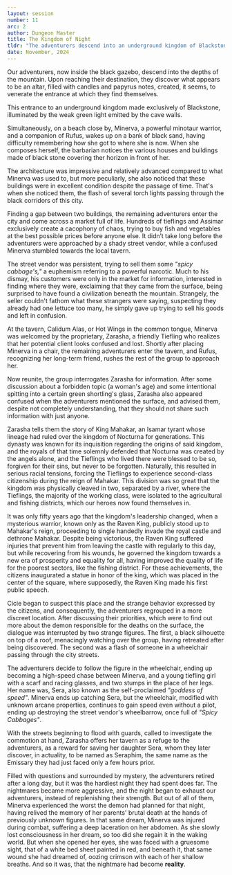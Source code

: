 ```yaml
---
layout: session
number: 11
arc: 2
author: Dungeon Master
title: The Kingdom of Night
tldr: "The adventurers descend into an underground kingdom of Blackstone, where they encounter a divided society of Tieflings and Aasimar, and learn of the kingdom’s tyrannical past under King Mahakar. After reuniting with Minerva, they uncover disturbing secrets, including the identity of Seraphim, and are thrust into a high-speed chase involving a mysterious figure, leading to a refuge at Zarasha’s tavern. That night, the group’s nightmares grow worse, with Minerva’s dream of her parents’ death becoming a painful reality."
date: November, 2024
---
```

Our adventurers, now inside the black gazebo, descend into the depths of the mountain. Upon reaching their destination, they discover what appears to be an altar, filled with candles and papyrus notes, created, it seems, to venerate the entrance at which they find themselves.  

This entrance to an underground kingdom made exclusively of Blackstone, illuminated by the weak green light emitted by the cave walls. 

Simultaneously, on a beach close by, Minerva, a powerful minotaur warrior, and a companion of Rufus, wakes up on a bank of black sand, having difficulty remembering how she got to where she is now. When she composes herself, the barbarian notices the various houses and buildings made of black stone covering ther horizon in front of her. 

The architecture was impressive and relatively advanced compared to what Minerva was used to, but more peculiarly, she also noticed that these buildings were in excellent condition despite the passage of time. That's when she noticed them, the flash of several torch lights passing through the black corridors of this city.

Finding a gap between two buildings, the remaining adventurers enter the city and come across a market full of life. Hundreds of tieflings and Assimar exclusively create a cacophony of chaos, trying to buy fish and vegetables at the best possible prices before anyone else. 
It didn’t take long before the adventurers were approached by a shady street vendor, while a confused Minerva stumbled towards the local tavern.

The street vendor was persistent, trying to sell them some *"spicy cabbage's,"* a euphemism referring to a powerful narcotic. Much to his dismay, his customers were only in the market for information, interested in finding where they were, exclaiming that they came from the surface, being surprised to have found a civilization beneath the mountain. Strangely, the seller couldn't fathom what these strangers were saying, suspecting they already had one lettuce too many, he simply gave up trying to sell his goods and left in confusion.

At the tavern, Calidum Alas, or Hot Wings in the common tongue, Minerva was welcomed by the proprietary, Zarasha, a friendly Tiefling who realizes that her potential client looks confused and lost. Shortly after placing Minerva in a chair, the remaining adventurers enter the tavern, and Rufus, recognizing her long-term friend, rushes the rest of the group to approach her. 

Now reunite, the group interrogates Zarasha for information. After some discussion about a forbidden topic (a woman's age) and some intentional spitting into a certain green shortling's glass, Zarasha also appeared confused when the adventurers mentioned the surface, and advised them, despite not completely understanding, that they should not share such information with just anyone.

Zarasha tells them the story of King Mahakar, an Isamar tyrant whose lineage had ruled over the kingdom of Nocturna for generations. This dynasty was known for its inquisition regarding the origins of said kingdom, and the royals of that time solemnly defended that Nocturna was created by the angels alone, and the Tieflings who lived there were blessed to be so, forgiven for their sins, but never to be forgotten. Naturally, this resulted in serious racial tensions, forcing the Tieflings to experience second-class citizenship during the reign of Mahakar. This division was so great that the kingdom was physically cleaved in two, separated by a river, where the Tieflings, the majority of the working class, were isolated to the agricultural and fishing districts, which our heroes now found themselves in. 

It was only fifty years ago that the kingdom's leadership changed, when a mysterious warrior, known only as the Raven King, publicly stood up to Mahakar's reign, proceeding to single handedly invade the royal castle and dethrone Mahakar. Despite being victorious, the Raven King suffered injuries that prevent him from leaving the castle with regularly to this day, but while recovering from his wounds, he governed the kingdom towards a new era of prosperity and equality for all, having improved the quality of life for the poorest sectors, like the fishing district. For these achievements, the citizens inaugurated a statue in honor of the king, which was placed in the center of the square, where supposedly, the Raven King made his first public speech.

Cicie began to suspect this place and the strange behavior expressed by the citizens, and consequently, the adventurers regrouped in a more discreet location. After discussing their priorities, which were to find out more about the demon responsible for the deaths on the surface, the dialogue was interrupted by two strange figures. The first, a black silhouette on top of a roof, menacingly watching over the group, having retreated after being discovered. The second was a flash of someone in a wheelchair passing through the city streets. 

The adventurers decide to follow the figure in the wheelchair, ending up becoming a high-speed chase between Minerva, and a young tiefling girl with a scarf and racing glasses, and two stumps in the place of her legs. Her name was, Sera, also known as the self-proclaimed *"goddess of speed"*. Minerva ends up catching Sera, but the wheelchair, modified with unknown arcane properties, continues to gain speed even without a pilot, ending up destroying the street vendor's wheelbarrow, once full of *"Spicy Cabbages"*.

With the streets beginning to flood with guards, called to investigate the commotion at hand, Zarasha offers her tavern as a refuge to the adventurers, as a reward for saving her daughter Sera, whom they later discover, in actuality, to be named as Seraphim, the same name as the Emissary they had just faced only a few hours prior.

Filled with questions and surrounded by mystery, the adventurers retired after a long day, but it was the hardiest night they had spent does far. The nightmares became more aggressive, and the night began to exhaust our adventurers, instead of replenishing their strength. But out of all of them, Minerva experienced the worst the demon had planned for that night, having relived the memory of her parents' brutal death at the hands of previously unknown figures. In that same dream, Minerva was injured during combat, suffering a deep laceration on her abdomen. As she slowly lost consciousness in her dream, so too did she regain it in the waking world. But when she opened her eyes, she was faced with a gruesome sight, that of a white bed sheet painted in red, and beneath it, that same wound she had dreamed of, oozing crimson with each of her shallow breaths. And so it was, that the nightmare had become **reality**.